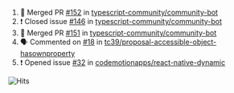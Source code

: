 <!--START_SECTION:activity-->
1. 🎉 Merged PR [#152](https://github.com/typescript-community/community-bot/pull/152) in [typescript-community/community-bot](https://github.com/typescript-community/community-bot)
2. ❗️ Closed issue [#146](https://github.com/typescript-community/community-bot/issues/146) in [typescript-community/community-bot](https://github.com/typescript-community/community-bot)
3. 🎉 Merged PR [#151](https://github.com/typescript-community/community-bot/pull/151) in [typescript-community/community-bot](https://github.com/typescript-community/community-bot)
4. 🗣 Commented on [#18](https://github.com/tc39/proposal-accessible-object-hasownproperty/issues/18) in [tc39/proposal-accessible-object-hasownproperty](https://github.com/tc39/proposal-accessible-object-hasownproperty)
5. ❗️ Opened issue [#32](https://github.com/codemotionapps/react-native-dynamic/issues/32) in [codemotionapps/react-native-dynamic](https://github.com/codemotionapps/react-native-dynamic)
<!--END_SECTION:activity-->

![Hits](https://hitcounter.pythonanywhere.com/count/tag.svg?url=https%3A%2F%2Fgithub.com%2Frobertwestbury)
